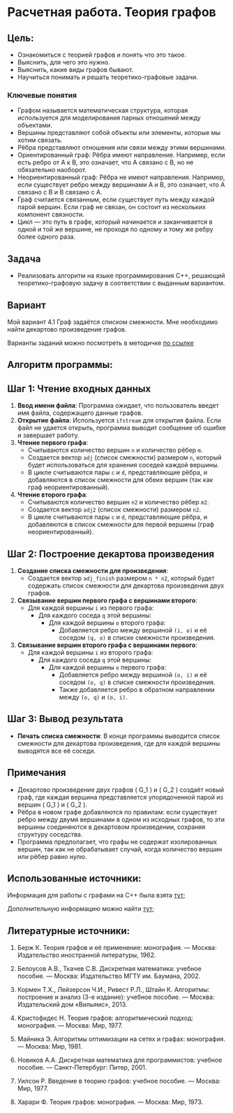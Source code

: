 # Расчетная работа. Теория графов
## Цель:
- Ознакомиться с теорией графов и понять что это такое.
- Выяснить, для чего это нужно.
- Выяснить, какие виды графов бывают.
- Научиться понимать и решать теоретико-графовые задачи.
### Ключевые понятия
- Графом называется математическая структура, которая используется для моделирования парных отношений между объектами.
- Вершины представляют собой объекты или элементы, которые мы хотим связать.
- Рёбра представляют отношения или связи между этими вершинами.
- Ориентированный граф: Рёбра имеют направление. Например, если есть ребро от A к B, это означает, что A связано с B, но не обязательно наоборот.
- Неориентированный граф: Рёбра не имеют направления. Например, если существует ребро между вершинами A и B, это означает, что A связано с B и B связано с A.
- Граф считается связанным, если существует путь между каждой парой вершин. Если граф не связан, он состоит из нескольких компонент связности.
- Цикл — это путь в графе, который начинается и заканчивается в одной и той же вершине, не проходя по одному и тому же ребру более одного раза.
 ## Задача
  - Реализовать алгоритм на языке программирования C++, решающий теоретико-графовую задачу в соответствии с выданным вариантом.
## Вариант
Мой вариант 4.1 Граф задаётся списком смежности. Мне необходимо найти декартово произведение графов.

Варианты заданий можно посмотреть в методичке [по ссылке](https://drive.google.com/file/d/1-rSQZex8jW-2DlY2kko18gU1oUAtEGHl/view)

## Алгоритм программы:

## Шаг 1: Чтение входных данных

1. **Ввод имени файла**: Программа ожидает, что пользователь введет имя файла, содержащего данные графов.
2. **Открытие файла**: Используется `ifstream` для открытия файла. Если файл не удается открыть, программа выводит сообщение об ошибке и завершает работу.
3. **Чтение первого графа**:
   - Считываются количество вершин `n` и количество рёбер `m`.
   - Создается вектор `adj` (список смежности) размером `n`, который будет использоваться для хранения соседей каждой вершины.
   - В цикле считываются пары `c` и `d`, представляющие рёбра, и добавляются в список смежности для обеих вершин (так как граф неориентированный).
4. **Чтение второго графа**:
   - Считываются количество вершин `n2` и количество рёбер `m2`.
   - Создается вектор `adj2` (список смежности) размером `n2`.
   - В цикле считываются пары `c` и `d`, представляющие рёбра, и добавляются в список смежности для первой вершины (граф неориентированный).

## Шаг 2: Построение декартова произведения

1. **Создание списка смежности для произведения**:
   - Создается вектор `adj_finish` размером `n * n2`, который будет содержать список смежности для декартова произведения двух графов.
2. **Связывание вершин первого графа с вершинами второго**:
   - Для каждой вершины `i` из первого графа:
     - Для каждого соседа `q` этой вершины:
       - Для каждой вершины `o` второго графа:
         - Добавляется ребро между вершиной `(i, o)` и её соседом `(q, o)` в списке смежности произведения.
3. **Связывание вершин второго графа с вершинами первого**:
   - Для каждой вершины `i` из второго графа:
     - Для каждого соседа `q` этой вершины:
       - Для каждой вершины `o` первого графа:
         - Добавляется ребро между вершиной `(o, i)` и её соседом `(o, q)` в списке смежности произведения.
         - Также добавляется ребро в обратном направлении между `(o, q)` и `(o, i)`.

## Шаг 3: Вывод результата

- **Печать списка смежности**: В конце программы выводится список смежности для декартова произведения, где для каждой вершины выводятся все её соседи.

## Примечания

- Декартово произведение двух графов \( G_1 \) и \( G_2 \) создаёт новый граф, где каждая вершина представляется упорядоченной парой из вершин \( G_1 \) и \( G_2 \).
- Рёбра в новом графе добавляются по правилам: если существует ребро между двумя вершинами в одном из исходных графов, то эти вершины соединяются в декартовом произведении, сохраняя структуру соседства.
- Программа предполагает, что графы не содержат изолированных вершин, так как не обрабатывает случай, когда количество вершин или рёбер равно нулю.

## Использованные источники:

Информация для работы с графами на C++ была взята [тут](https://brestprog.by/topics/);

Дополнительную информацию можно найти [тут](https://habr.com/ru/companies/otus/articles/568026/);

## Литературные источники:

1. Берж К. Теория графов и её применение: монография. — Москва: Издательство иностранной литературы, 1962.

2. Белоусов А.В., Ткачев С.В. Дискретная математика: учебное пособие. — Москва: Издательство МГТУ им. Баумана, 2002.

3. Кормен Т.Х., Лейзерсон Ч.И., Ривест Р.Л., Штайн К. Алгоритмы: построение и анализ (3-е издание): учебное пособие. — Москва: Издательский дом «Вильямс», 2013.

4. Кристофидес Н. Теория графов: алгоритмический подход: монография. — Москва: Мир, 1977.

5. Майника Э. Алгоритмы оптимизации на сетях и графах: монография. — Москва: Мир, 1981.

6. Новиков А.A. Дискретная математика для программистов: учебное пособие. — Санкт-Петербург: Питер, 2001.

7. Уилсон Р. Введение в теорию графов: учебное пособие. — Москва: Мир, 1977.

8. Харари Ф. Теория графов: монография. — Москва: Мир, 1973.

